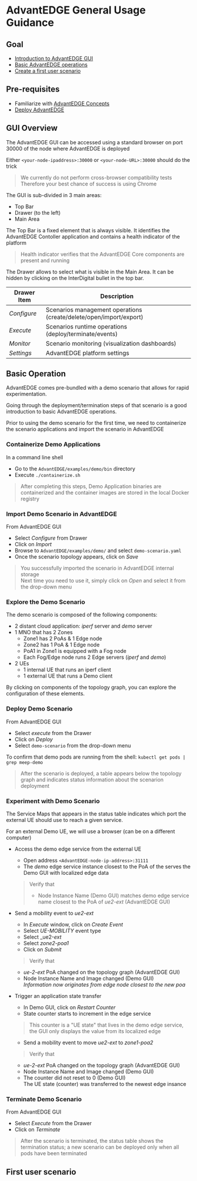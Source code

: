 # AdvantEDGE General Usage Guidance
## Goal
- [Introduction to AdvantEDGE GUI](#gui-overview)
- [Basic AdvantEDGE operations](#basic-operation)
- [Create a first user scenario](#first-user-scenario)

## Pre-requisites
- Familiarize with [AdvantEDGE Concepts](./concepts.md)
- [Deploy AdvantEDGE](docs/deploy.md)

## GUI Overview
The AdvantEDGE GUI can be accessed using a standard browser on port 30000 of the node where AdvantEDGE is deployed

Either `<your-node-ipaddress>:30000` or `<your-node-URL>:30000` should do the trick
> We currently do not perform cross-browser compatibility tests <br>Therefore your best chance of success is using Chrome

The GUI is sub-divided in 3 main areas:
- Top Bar
- Drawer (to the left)
- Main Area

The Top Bar is a fixed element that is always visible. It identifies the AdvantEDGE Contoller application and contains a health indicator of the platform
> Health indicator verifies that the AdvantEDGE Core components are present and running

The Drawer allows to select what is visible in the Main Area. It can be hidden by clicking on the InterDigital bullet in the top bar.

Drawer Item | Description
------ | --------
_Configure_ | Scenarios management operations (create/delete/open/import/export)
_Execute_ | Scenarios runtime operations (deploy/terminate/events)
_Monitor_ | Scenario monitoring (visualization dashboards)
_Settings_ | AdvantEDGE platform settings

## Basic Operation
AdvantEDGE comes pre-bundled with a demo scenario that allows for rapid experimentation.

Going through the deployment/termination steps of that scenario is a good introduction to basic AdvantEDGE operations.

Prior to using the demo scenario for the first time, we need to containerize the scenario applications and import the scenario in AdvantEDGE

### Containerize Demo Applications
In a command line shell
- Go to the `AdvantEDGE/examples/demo/bin` directory
- Execute `./containerize.sh`

> After completing this steps, Demo Application binaries are containerized and the container images are stored in the local Docker registry

### Import Demo Scenario in AdvantEDGE
From AdvantEDGE GUI
- Select _Configure_ from Drawer
- Click on _Import_
- Browse to `AdvantEDGE/examples/demo/` and select `demo-scenario.yaml`
- Once the scenario topology appears, click on _Save_

> You successfully imported the scenario in AdvantEDGE internal storage <br>Next time you need to use it, simply click on _Open_ and select it from the drop-down menu

### Explore the Demo Scenario
The demo scenario is composed of the following components:
- 2 distant cloud application: _iperf_ server and _demo_ server
- 1 MNO that has 2 Zones
  - Zone1 has 2 PoAs & 1 Edge node
  - Zone2 has 1 PoA & 1 Edge node
  - PoA1 in Zone1 is equipped with a Fog node
  - Each Fog/Edge node runs 2 Edge servers (_iperf_ and _demo_)
- 2 UEs
  - 1 internal UE that runs an iperf client
  - 1 external UE that runs a Demo client

By clicking on components of the topology graph, you can explore the configuration of these elements.

### Deploy Demo Scenario
From AdvantEDGE GUI
- Select _execute_ from the Drawer
- Click on _Deploy_
- Select `demo-scenario` from the drop-down menu

To confirm that demo pods are running from the shell: `kubectl get pods | grep meep-demo`

> After the scenario is deployed, a table appears below the topology graph and indicates status information about the scenarion deployment

### Experiment with Demo Scenario
The Service Maps that appears in the status table indicates which port the external UE should use to reach a given service.

For an external Demo UE, we will use a browser (can be on a different computer)

- Access the demo edge service from the external UE
  - Open address `<AdvantEDGE-node-ip-address>:31111`
  - The _demo_ edge service instance closest to the PoA of the serves the Demo GUI with localized edge data

  > Verify that
  > - Node Instance Name (Demo GUI) matches demo edge service name closest to the PoA of _ue2-ext_ (AdvantEDGE GUI)

- Send a mobility event to _ue2-ext_
  - In _Execute_ window, click on _Create Event_
  - Select _UE-MOBILITY_ event type
  - Select _ue2-_ext_
  - Select _zone2-poa1_
  - Click on _Submit_

  > Verify that
  - _ue-2-ext_ PoA changed on the topology graph (AdvantEDGE GUI)
  - Node Instance Name and Image changed (Demo GUI)
  <br>_Information now originates from edge node closest to the new poa_

- Trigger an application state transfer
  - In Demo GUI, click on _Restart Counter_
  - State counter starts to increment in the edge service
  > This counter is a "UE state" that lives in the demo edge service, the GUI only displays the value from its localized edge

  - Send a mobility event to move _ue2-ext_ to _zone1-poa2_

  > Verify that
  - _ue-2-ext_ PoA changed on the topology graph (AdvantEDGE GUI)
  - Node Instance Name and Image changed (Demo GUI)
  - The counter did not reset to 0 (Demo GUI)
  <br>The UE state (counter) was transferred to the newest edge insance


### Terminate Demo Scenario
From AdvantEDGE GUI
  - Select _Execute_ from the Drawer
  - Click on _Terminate_

  > After the scenario is terminated, the status table shows the termination status; a new scenario can be deployed only when all pods have been terminated


## First user scenario
